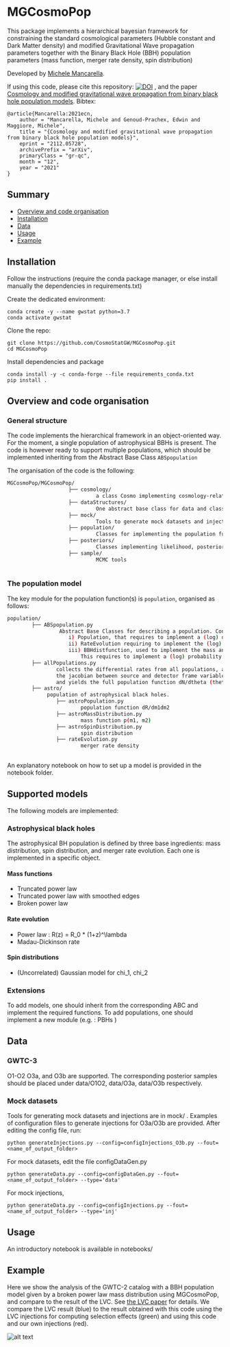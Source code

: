 # MGCosmoPop
This package implements a hierarchical bayesian framework for constraining the standard cosmological parameters (Hubble constant and Dark Matter density) and modified Gravitational Wave propagation parameters together with the Binary Black Hole (BBH) population parameters (mass function, merger rate density, spin distribution)


Developed by [Michele Mancarella](<https://github.com/Mik3M4n>).

If using this code, please cite this repository: [![DOI](https://zenodo.org/badge/425232654.svg)](https://zenodo.org/badge/latestdoi/425232654) , 
and the paper [Cosmology and modified gravitational wave propagation from binary black hole population models](<https://arxiv.org/abs/2112.05728>). Bibtex:
```
@article{Mancarella:2021ecn,
    author = "Mancarella, Michele and Genoud-Prachex, Edwin and Maggiore, Michele",
    title = "{Cosmology and modified gravitational wave propagation from binary black hole population models}",
    eprint = "2112.05728",
    archivePrefix = "arXiv",
    primaryClass = "gr-qc",
    month = "12",
    year = "2021"
}
```





## Summary


* [Overview and code organisation](https://github.com/CosmoStatGW/MGCosmoPop#Overview-and-code-organisation)
* [Installation](https://github.com/CosmoStatGW/MGCosmoPop#Installation)
* [Data](https://github.com/CosmoStatGW/MGCosmoPop#Data)
* [Usage](https://github.com/CosmoStatGW/MGCosmoPop#Usage)
* [Example](https://github.com/CosmoStatGW/MGCosmoPop#Example)

## Installation
 Follow the instructions (require the conda package manager, or else install manually the dependencies in requirements.txt)
 
 Create the dedicated environment:
 ```
 conda create -y --name gwstat python=3.7
 conda activate gwstat
 ```
 
 Clone the repo:
 
 ```
 git clone https://github.com/CosmoStatGW/MGCosmoPop.git
 cd MGCosmoPop
 ```
 
 Install dependencies and package
 
```
conda install -y -c conda-forge --file requirements_conda.txt  
pip install .
```
## Overview and code organisation

### General structure
The code implements the hierarchical framework in an object-oriented way. 
For the moment, a single population of astrophysical BBHs is present. The code is however ready to support multiple populations, which should be implemented inheriting from the Abstract Base Class ```ABSpopulation```


The organisation of the code is the following:

```bash
MGCosmoPop/MGCosmoPop/
					├── cosmology/ 
							 a class Cosmo implementing cosmology-related functions
					├── dataStructures/
							 One abstract base class for data and classes for reading and using mock data and data from the O1-O2 and O3a observing runs. Classes for reading and using injections to compute selection effects are also there
					├── mock/
							 Tools to generate mock datasets and injections
					├── population/
							 Classes for implementing the population function. Described below separately
					├── posteriors/
							 Classes implementing likelihood, posterior and selection effects
					├── sample/
							 MCMC tools
						
```		

### The population model

The key module for the population function(s) is ```population```, organised as follows:

```bash
population/
		├── ABSpopulation.py
				 Abstract Base Classes for describing a population. Contains three ABCs: 
					i) Population, that requires to implement a (log) differential rate log(dR/dm1 dm2 )  
					ii) RateEvolution requiring to implement the (log) differential log ( dN/dV dt )  = log ( R(z) ) 
					iii) BBHdistfunction, used to implement the mass and spin distribution. 
						This requires to implement a (log) probability distribution log p(m1, m2) or log p(chi1, chi2)
		├── allPopulations.py
				collects the differential rates from all populations, adds the volume element jacobian, 
				the jacobian between source and detector frame variables, observation time, 
				and yields the full population function dN/dtheta (theta = {m1_det, m2_det , dL, chi_1, chi_2...})
		├── astro/ 
			 population of astrophysical black holes. 
			 	├── astroPopulation.py
			 			population function dR/dm1dm2
			 	├── astroMassDistribution.py 
			 			mass function p(m1, m2)
				├── astroSpinDistribution.py 
			 			spin distribution
			 	├── rateEvolution.py
			 			merger rate density 
					
```		

An explanatory notebook on how to set up a model is provided in the notebook folder.

## Supported models

The following models are implemented: 

### Astrophysical black holes

The astrophysical BH population is defined by three base ingredients: mass distribution, spin distribution, and merger rate evolution. Each one is implemented in a specific object.

#### Mass functions
* Truncated power law
* Truncated power law with smoothed edges
* Broken power law

#### Rate evolution
* Power law : R(z) = R_0 * (1+z)^\lambda
* Madau-Dickinson rate

#### Spin distributions
* (Uncorrelated) Gaussian model for chi\_1, chi\_2

### Extensions

To add models, one should inherit from the corresponding ABC and implement the required functions. 
To add populations, one should implement a new module (e.g. : PBHs )


## Data
### GWTC-3

O1-O2 O3a, and O3b are supported. The corresponding posterior samples should be placed under data/O1O2, data/O3a, data/O3b respectively.

### Mock datasets
Tools for generating mock datasets and injections are in mock/ . Examples of configuration files to generate injections for O3a/O3b are provided. After editing the config file, run:

```
python generateInjections.py --config=configInjections_O3b.py --fout=<name_of_output_folder> 
```

For mock datasets, edit the file configDataGen.py

```
python generateData.py --config=configDataGen.py --fout=<name_of_output_folder> --type='data' 
```
For mock injections,

```
python generateData.py --config=configInjections.py --fout=<name_of_output_folder> --type='inj' 
```

## Usage

An introductory notebook is available in notebooks/

## Example

Here we show the analysis of the GWTC-2 catalog  with a BBH population model given by a broken power law mass distribution using MGCosmoPop, and compare to the result of the LVC. See [the LVC paper](https://arxiv.org/abs/2010.14533) for details. We compare the LVC result (blue) to the result obtained with this code using the LVC injections for computing selection effects (green) and using this code and our own injections (red).

![alt text](https://github.com/CosmoStatGW/MGCosmoPop/blob/master/R0_lambda_alpha1_alpha2_beta_deltam_ml_mh_b_corner_local_LVC.png?raw=true)

